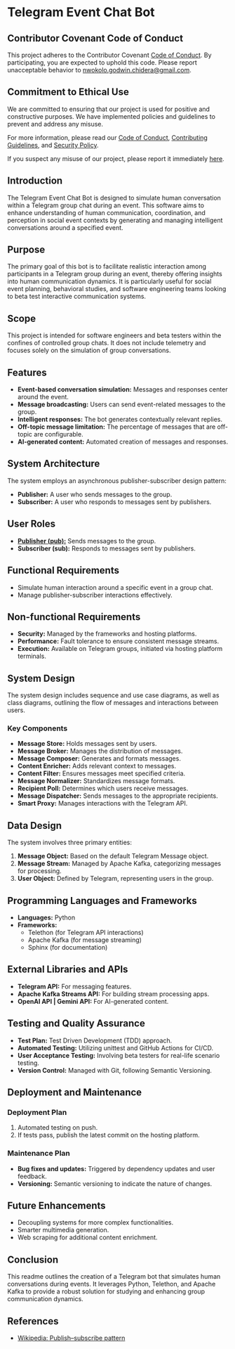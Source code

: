 # Telegram Event Chat Bot
## Contributor Covenant Code of Conduct

This project adheres to the Contributor Covenant [Code of Conduct](CODE_OF_CONDUCT.md). By participating, you are expected to uphold this code. Please report unacceptable behavior to [nwokolo.godwin.chidera@gmail.com](mailto:nwokolo.godwin.chidera@gmail.com).

## Commitment to Ethical Use

We are committed to ensuring that our project is used for positive and constructive purposes. We have implemented policies and guidelines to prevent and address any misuse. 

For more information, please read our [Code of Conduct](CODE_OF_CONDUCT.md), [Contributing Guidelines](CONTRIBUTING.md), and [Security Policy](SECURITY.md).

If you suspect any misuse of our project, please report it immediately [here](https://github.com/alvindera97/PubSub-Telegram-Bot-Comments/issues/new?template=report-abuse.md).

## Introduction

The Telegram Event Chat Bot is designed to simulate human conversation within a Telegram group chat during an event. This software aims to enhance understanding of human communication, coordination, and perception in social event contexts by generating and managing intelligent conversations around a specified event.

## Purpose

The primary goal of this bot is to facilitate realistic interaction among participants in a Telegram group during an event, thereby offering insights into human communication dynamics. It is particularly useful for social event planning, behavioral studies, and software engineering teams looking to beta test interactive communication systems.

## Scope

This project is intended for software engineers and beta testers within the confines of controlled group chats. It does not include telemetry and focuses solely on the simulation of group conversations.

## Features

- **Event-based conversation simulation:** Messages and responses center around the event.
- **Message broadcasting:** Users can send event-related messages to the group.
- **Intelligent responses:** The bot generates contextually relevant replies.
- **Off-topic message limitation:** The percentage of messages that are off-topic are configurable.
- **AI-generated content:** Automated creation of messages and responses.

## System Architecture

The system employs an asynchronous publisher-subscriber design pattern:

- **Publisher:** A user who sends messages to the group.
- **Subscriber:** A user who responds to messages sent by publishers.

## User Roles

- [**Publisher (pub):**](https://github.com/alvindera97/PubSub-Telegram-Bot-Comments/blob/dev/design/docs/Publisher.md#publisher) Sends messages to the group.
- **Subscriber (sub):** Responds to messages sent by publishers.

## Functional Requirements

- Simulate human interaction around a specific event in a group chat.
- Manage publisher-subscriber interactions effectively.

## Non-functional Requirements

- **Security:** Managed by the frameworks and hosting platforms.
- **Performance:** Fault tolerance to ensure consistent message streams.
- **Execution:** Available on Telegram groups, initiated via hosting platform terminals.

## System Design

The system design includes sequence and use case diagrams, as well as class diagrams, outlining the flow of messages and interactions between users.

### Key Components

- **Message Store:** Holds messages sent by users.
- **Message Broker:** Manages the distribution of messages.
- **Message Composer:** Generates and formats messages.
- **Content Enricher:** Adds relevant context to messages.
- **Content Filter:** Ensures messages meet specified criteria.
- **Message Normalizer:** Standardizes message formats.
- **Recipient Poll:** Determines which users receive messages.
- **Message Dispatcher:** Sends messages to the appropriate recipients.
- **Smart Proxy:** Manages interactions with the Telegram API.

## Data Design

The system involves three primary entities:

1. **Message Object:** Based on the default Telegram Message object.
2. **Message Stream:** Managed by Apache Kafka, categorizing messages for processing.
3. **User Object:** Defined by Telegram, representing users in the group.

## Programming Languages and Frameworks

- **Languages:** Python
- **Frameworks:**
  - Telethon (for Telegram API interactions)
  - Apache Kafka (for message streaming)
  - Sphinx (for documentation)

## External Libraries and APIs

- **Telegram API:** For messaging features.
- **Apache Kafka Streams API:** For building stream processing apps.
- **OpenAI API | Gemini API:** For AI-generated content.

## Testing and Quality Assurance

- **Test Plan:** Test Driven Development (TDD) approach.
- **Automated Testing:** Utilizing unittest and GitHub Actions for CI/CD.
- **User Acceptance Testing:** Involving beta testers for real-life scenario testing.
- **Version Control:** Managed with Git, following Semantic Versioning.

## Deployment and Maintenance

### Deployment Plan

1. Automated testing on push.
2. If tests pass, publish the latest commit on the hosting platform.

### Maintenance Plan

- **Bug fixes and updates:** Triggered by dependency updates and user feedback.
- **Versioning:** Semantic versioning to indicate the nature of changes.

## Future Enhancements

- Decoupling systems for more complex functionalities.
- Smarter multimedia generation.
- Web scraping for additional content enrichment.

## Conclusion

This readme outlines the creation of a Telegram bot that simulates human conversations during events. It leverages Python, Telethon, and Apache Kafka to provide a robust solution for studying and enhancing group communication dynamics.

## References

- [Wikipedia: Publish–subscribe pattern](https://en.wikipedia.org/wiki/Publish%E2%80%93subscribe_pattern)
